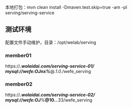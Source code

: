 
本地打包：mvn clean install -Dmaven.test.skip=true -am -pl serving/serving-service


## 测试环境

配置文件手动维护，目录：/opt/welab/serving

### member01

https://***.wolaidai.com/serving-service-01/
mysql://wefe:OJnx%***@*.1.0.*/wefe_serving


### member02

https://***.wolaidai.com/serving-service-02/
mysql://wefe:OJ**%*****@10.**.**.33/wefe_serving